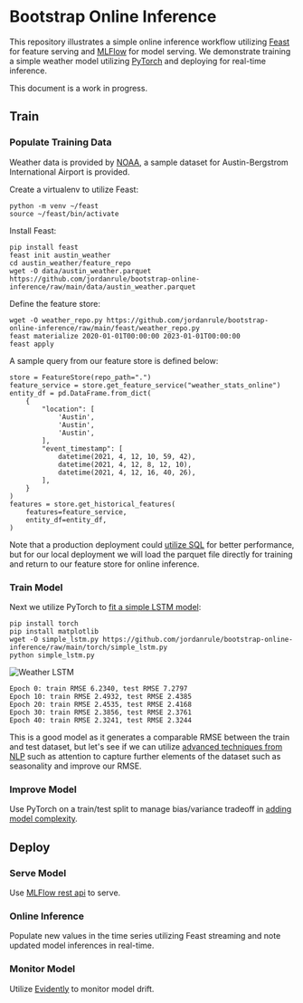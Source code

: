 # Bootstrap Online Inference
This repository illustrates a simple online inference workflow utilizing <a href="https://github.com/feast-dev/feast">Feast</a> for feature serving and <a href="https://github.com/mlflow/mlflow">MLFlow</a> for model serving.  We demonstrate training a simple weather model utilizing <a href="https://github.com/pytorch/pytorch">PyTorch</a> and deploying for real-time inference.

This document is a work in progress.

## Train

### Populate Training Data

Weather data is provided by <a href="https://www.ncei.noaa.gov/cdo-web/datasets">NOAA</a>, a sample dataset for Austin-Bergstrom International Airport is provided.

Create a virtualenv to utilize Feast:
```
python -m venv ~/feast
source ~/feast/bin/activate
```

Install Feast:
```
pip install feast
feast init austin_weather
cd austin_weather/feature_repo
wget -O data/austin_weather.parquet https://github.com/jordanrule/bootstrap-online-inference/raw/main/data/austin_weather.parquet
```

Define the feature store:

```
wget -O weather_repo.py https://github.com/jordanrule/bootstrap-online-inference/raw/main/feast/weather_repo.py
feast materialize 2020-01-01T00:00:00 2023-01-01T00:00:00
feast apply
```

A sample query from our feature store is defined below:

```
store = FeatureStore(repo_path=".")
feature_service = store.get_feature_service("weather_stats_online")
entity_df = pd.DataFrame.from_dict(
    {
        "location": [
            'Austin', 
            'Austin', 
            'Austin',
        ],
        "event_timestamp": [
            datetime(2021, 4, 12, 10, 59, 42),
            datetime(2021, 4, 12, 8, 12, 10),
            datetime(2021, 4, 12, 16, 40, 26),
        ],
    }
)
features = store.get_historical_features(
    features=feature_service, 
    entity_df=entity_df,
)
 ```

Note that a production deployment could <a href="https://docs.feast.dev/getting-started/concepts/feature-retrieval">utilize SQL</a> for better performance, but for our local deployment we will load the parquet file directly for training and return to our feature store for online inference.

### Train Model

Next we utilize PyTorch to <a href="https://machinelearningmastery.com/lstm-for-time-series-prediction-in-pytorch/">fit a simple LSTM model</a>:

```
pip install torch
pip install matplotlib
wget -O simple_lstm.py https://github.com/jordanrule/bootstrap-online-inference/raw/main/torch/simple_lstm.py
python simple_lstm.py
```

![Weather LSTM](https://github.com/jordanrule/bootstrap-online-inference/raw/main/torch/simple_lstm.png)

```
Epoch 0: train RMSE 6.2340, test RMSE 7.2797
Epoch 10: train RMSE 2.4932, test RMSE 2.4385
Epoch 20: train RMSE 2.4535, test RMSE 2.4168
Epoch 30: train RMSE 2.3856, test RMSE 2.3761
Epoch 40: train RMSE 2.3241, test RMSE 2.3244
```

This is a good model as it generates a comparable RMSE between the train and test dataset, but let's see if we can utilize <a href="https://towardsdatascience.com/attention-for-time-series-classification-and-forecasting-261723e0006d">advanced techniques from NLP</a> such as attention to capture further elements of the dataset such as seasonality and improve our RMSE.

### Improve Model

Use PyTorch on a train/test split to manage bias/variance tradeoff in <a href="">adding model complexity</a>.

## Deploy

### Serve Model

Use <a href="https://mlflow.org/docs/latest/projects.html](https://mlflow.org/docs/latest/rest-api.html">MLFlow rest api</a> to serve.

### Online Inference

Populate new values in the time series utilizing Feast streaming and note updated model inferences in real-time.

### Monitor Model

Utilize <a href="https://github.com/evidentlyai/evidently/blob/main/examples/integrations/mlflow_logging/historical_drift_visualization.ipynb">Evidently</a> to monitor model drift.
